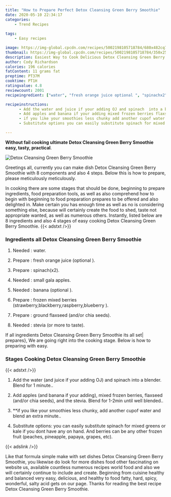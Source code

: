 ```yaml
---
title: "How to Prepare Perfect Detox Cleansing Green Berry Smoothie"
date: 2020-05-10 22:34:17
categories:
    - Trend Recipes
    
tags:
    - Easy recipes

image: https://img-global.cpcdn.com/recipes/5002198105718784/680x482cq70/detox-cleansing-green-berry-smoothie-recipe-main-photo.jpg
thumbnail: https://img-global.cpcdn.com/recipes/5002198105718784/350x250cq70/detox-cleansing-green-berry-smoothie-recipe-main-photo.jpg
description: Easiest Way to Cook Delicious Detox Cleansing Green Berry Smoothie with 8 ingredients and 4 stages of easy cooking.
author: Cody Richardson
calories: 196 calories
fatContent: 11 grams fat
preptime: PT37M
cooktime: PT1H
ratingvalue: 4.8
reviewcount: 2001
recipeingredient: ["water", "fresh orange juice optional ", "spinachx2", "small gala apples", "banana  optional ", "frozen mixed berries strawberryblackberryraspberryblueberry ", "ground flaxseed andor chia seeds", "stevia or more to taste"]

recipeinstructions: 
      - Add the water and juice if your adding OJ and spinach  into a blender Blend for 1 minute 
      - Add apples and banana if your adding mixed frozen berries flaxseed andor chia seeds and the stevia Blend for 12min until well blended 
      - if you like your smoothies less chunky add another cupof water  and blend an extra minute 
      - Substitute options you can easily substitute spinach for mixed greens or kale if you dont have any on hand And berries can be any other frozen fruit peaches pineapple papaya grapes etc

---
```




**Without fail cooking ultimate Detox Cleansing Green Berry Smoothie easy, tasty, practical**. 


![Detox Cleansing Green Berry Smoothie](https://img-global.cpcdn.com/recipes/5002198105718784/680x482cq70/detox-cleansing-green-berry-smoothie-recipe-main-photo.jpg "Detox Cleansing Green Berry Smoothie")




Greetings all, currently you can make dish Detox Cleansing Green Berry Smoothie with 8 components and also 4 steps. Below this is how to prepare, please meticulously meticulously.

In cooking there are some stages that should be done, beginning to prepare ingredients, food preparation tools, as well as also comprehend how to begin with beginning to food preparation prepares to be offered and also delighted in. Make certain you has enough time as well as no is considering something else, because will certainly create the food to shed, taste not appropriate wanted, as well as numerous others. Instantly, listed below are 8 ingredients and also 4 stages of easy cooking Detox Cleansing Green Berry Smoothie.
{{< adstxt />}}

### Ingredients all Detox Cleansing Green Berry Smoothie


1. Needed  : water.

1. Prepare  : fresh orange juice (optional ).

1. Prepare  : spinach(x2).

1. Needed  : small gala apples.

1. Needed  : banana  (optional ).

1. Prepare  : frozen mixed berries (strawberry,blackberry,raspberry,blueberry ).

1. Prepare  : ground flaxseed (and/or chia seeds).

1. Needed  : stevia (or more to taste).



If all ingredients Detox Cleansing Green Berry Smoothie its all set| prepares}, We are going right into the cooking stage. Below is how to preparing with easy.

### Stages Cooking Detox Cleansing Green Berry Smoothie

{{< adstxt />}}


1. Add the water (and juice if your adding OJ) and spinach  into a blender. Blend for 1 minute..



1. Add apples (and banana if your adding), mixed frozen berries, flaxseed (and/or chia seeds), and the stevia. Blend for 1-2min until well blended..



1. **if you like your smoothies less chunky, add another cupof water  and blend an extra minute..



1. Substitute options: you can easily substitute spinach for mixed greens or kale if you dont have any on hand. And berries can be any other frozen fruit (peaches, pineapple, papaya, grapes, etc).





{{< adslink />}}

Like that formula simple make with set dishes Detox Cleansing Green Berry Smoothie, you likewise do look for more dishes food other fascinating on website us, available countless numerous recipes world food and also we will certainly continue to include and create. Beginning from cuisine healthy and balanced very easy, delicious, and healthy to food fatty, hard, spicy, wonderful, salty acid gets on our page. Thanks for reading the best recipe Detox Cleansing Green Berry Smoothie.
